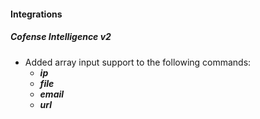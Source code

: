 #### Integrations
##### Cofense Intelligence v2
- Added array input support to the following commands:
    - ***ip***
    - ***file***
    - ***email***
    - ***url***